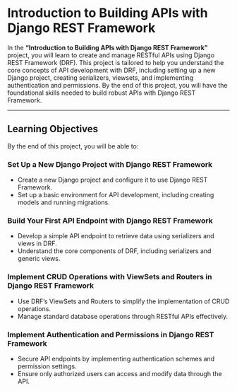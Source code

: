# Introduction to Building APIs with Django REST Framework

In the **“Introduction to Building APIs with Django REST Framework”** project, you will learn to create and manage RESTful APIs using Django REST Framework (DRF). This project is tailored to help you understand the core concepts of API development with DRF, including setting up a new Django project, creating serializers, viewsets, and implementing authentication and permissions. By the end of this project, you will have the foundational skills needed to build robust APIs with Django REST Framework.

---

## Learning Objectives

By the end of this project, you will be able to:

### Set Up a New Django Project with Django REST Framework
- Create a new Django project and configure it to use Django REST Framework.
- Set up a basic environment for API development, including creating models and running migrations.

### Build Your First API Endpoint with Django REST Framework
- Develop a simple API endpoint to retrieve data using serializers and views in DRF.
- Understand the core components of DRF, including serializers and generic views.

### Implement CRUD Operations with ViewSets and Routers in Django REST Framework
- Use DRF’s ViewSets and Routers to simplify the implementation of CRUD operations.
- Manage standard database operations through RESTful APIs effectively.

### Implement Authentication and Permissions in Django REST Framework
- Secure API endpoints by implementing authentication schemes and permission settings.
- Ensure only authorized users can access and modify data through the API.

